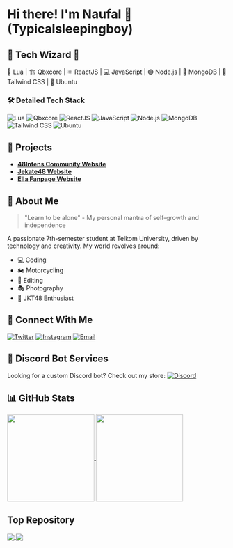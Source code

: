 # Hi there! I'm Naufal 👋 (Typicalsleepingboy)

## 👾 Tech Wizard 🚀

🌱 Lua | 🏗 Qbxcore | ⚛️ ReactJS | 💻 JavaScript | 🟢 Node.js | 🍃 MongoDB | 🌈 Tailwind CSS | 🐧 Ubuntu

### 🛠 Detailed Tech Stack

![Lua](https://img.shields.io/badge/Lua-%232C2D72.svg?style=for-the-badge&logo=lua&logoColor=white)
![Qbxcore](https://img.shields.io/badge/Qbxcore-Framework-lightgrey?style=for-the-badge)
![ReactJS](https://img.shields.io/badge/React-%2361DAFB.svg?style=for-the-badge&logo=react&logoColor=black)
![JavaScript](https://img.shields.io/badge/JavaScript-%23F7DF1E.svg?style=for-the-badge&logo=javascript&logoColor=black)
![Node.js](https://img.shields.io/badge/Node.js-%23339933.svg?style=for-the-badge&logo=node.js&logoColor=white)
![MongoDB](https://img.shields.io/badge/MongoDB-%2347A248.svg?style=for-the-badge&logo=mongodb&logoColor=white)
![Tailwind CSS](https://img.shields.io/badge/Tailwind%20CSS-%2338B2AC.svg?style=for-the-badge&logo=tailwind-css&logoColor=white)
![Ubuntu](https://img.shields.io/badge/Ubuntu-%23E95420.svg?style=for-the-badge&logo=ubuntu&logoColor=white)

## 🌟 Projects

- [**48Intens Community Website**](https://48intens.com/)
- [**Jekate48 Website**](https://jekate48.site/)
- [**Ella Fanpage Website**](https://ellafanpage.vercel.app)

## 💬 About Me

> "Learn to be alone" - My personal mantra of self-growth and independence

A passionate 7th-semester student at Telkom University, driven by technology and creativity. My world revolves around:
- 💻 Coding
- 🏍️ Motorcycling
- 📸 Editing
- 🎭 Photography
- 💃 JKT48 Enthusiast

## 🤝 Connect With Me

[![Twitter](https://img.shields.io/badge/-@typicalsleeping-1DA1F2?style=for-the-badge&logo=twitter&logoColor=white)](https://twitter.com/typicalsleeping)
[![Instagram](https://img.shields.io/badge/-@_naufaldzaky1-E4405F?style=for-the-badge&logo=instagram&logoColor=white)](https://instagram.com/_naufaldzaky1)
[![Email](https://img.shields.io/badge/-Email-D14836?style=for-the-badge&logo=gmail&logoColor=white)](mailto:typicalsleepingboyxxx@gmail.com)

## 🤖 Discord Bot Services

Looking for a custom Discord bot? Check out my store:
[![Discord](https://img.shields.io/badge/-Discord%20Store-7289DA?style=for-the-badge&logo=discord&logoColor=white)](https://discord.gg/KbjC6zw5jg)

## 📊 GitHub Stats

<a href="https://github.com/anuraghazra/github-readme-stats">
  <img height=200 align="center" src="https://github-readme-stats.vercel.app/api?username=typicalsleepingboy" />
</a>
<a href="https://github.com/anuraghazra/convoychat">
  <img height=200 align="center" src="https://github-readme-stats.vercel.app/api/top-langs?username=typicalsleepingboy&layout=compact&langs_count=8&card_width=320" />
</a>

## Top Repository

<a href="https://github.com/Typicalsleepingboy/jekate48">
  <img align="center" src="https://github-readme-stats.vercel.app/api/pin/?username=typicalsleepingboy&repo=jekate48" />
</a>
<a href="https://github.com/Typicalsleepingboy/gabriela">
  <img align="center" src="https://github-readme-stats.vercel.app/api/pin/?username=typicalsleepingboy&repo=gabriela" />
</a>
